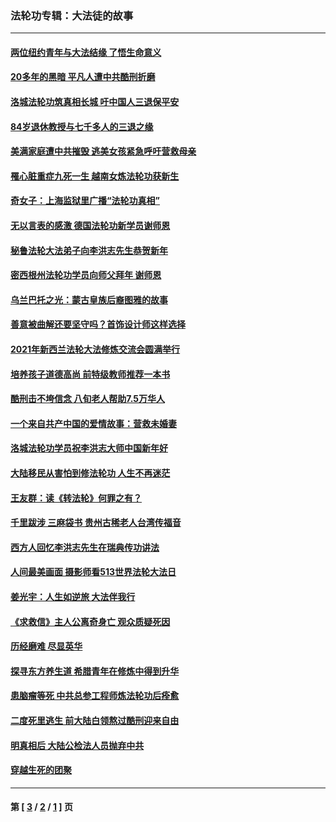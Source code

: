 ### 法轮功专辑：大法徒的故事
---
#### [两位纽约青年与大法结缘 了悟生命意义](../../pages/nf1147481/n14002785.md?08170430) 
#### [20多年的黑暗 平凡人遭中共酷刑折磨](../../pages/nf1147481/n13997976.md?08170430) 
#### [洛城法轮功筑真相长城 吁中国人三退保平安](../../pages/nf1147481/n13892471.md?08170430) 
#### [84岁退休教授与七千多人的三退之缘](../../pages/nf1147481/n13796650.md?08170430) 
#### [美满家庭遭中共摧毁 逃美女孩紧急呼吁营救母亲](../../pages/nf1147481/n13792859.md?08170430) 
#### [罹心脏重症九死一生 越南女炼法轮功获新生](../../pages/nf1147481/n13732766.md?08170430) 
#### [奇女子：上海监狱里广播“法轮功真相”](../../pages/nf1147481/n13726443.md?08170430) 
#### [无以言表的感激 德国法轮功新学员谢师恩](../../pages/nf1147481/n13543790.md?08170430) 
#### [秘鲁法轮大法弟子向李洪志先生恭贺新年](../../pages/nf1147481/n13540182.md?08170430) 
#### [密西根州法轮功学员向师父拜年 谢师恩](../../pages/nf1147481/n13538183.md?08170430) 
#### [乌兰巴托之光：蒙古皇族后裔图雅的故事](../../pages/nf1147481/n13155759.md?08170430) 
#### [善意被曲解还要坚守吗？首饰设计师这样选择](../../pages/nf1147481/n13077575.md?08170430) 
#### [2021年新西兰法轮大法修炼交流会圆满举行](../../pages/nf1147481/n13033149.md?08170430) 
#### [培养孩子道德高尚 前特级教师推荐一本书](../../pages/nf1147481/n12938640.md?08170430) 
#### [酷刑击不垮信念 八旬老人帮助7.5万华人](../../pages/nf1147481/n12880712.md?08170430) 
#### [一个来自共产中国的爱情故事：营救未婚妻](../../pages/nf1147481/n12778386.md?08170430) 
#### [洛城法轮功学员祝李洪志大师中国新年好](../../pages/nf1147481/n12724685.md?08170430) 
#### [大陆移民从害怕到修法轮功 人生不再迷茫](../../pages/nf1147481/n12414325.md?08170430) 
#### [王友群：读《转法轮》何罪之有？](../../pages/nf1147481/n12408647.md?08170430) 
#### [千里跋涉 三麻袋书 贵州古稀老人台湾传福音](../../pages/nf1147481/n12198750.md?08170430) 
#### [西方人回忆李洪志先生在瑞典传功讲法](../../pages/nf1147481/n12099607.md?08170430) 
#### [人间最美画面 摄影师看513世界法轮大法日](../../pages/nf1147481/n12094118.md?08170430) 
#### [姜光宇：人生如逆旅 大法伴我行](../../pages/nf1147481/n12088664.md?08170430) 
#### [《求救信》主人公离奇身亡 观众质疑死因](../../pages/nf1147481/n11845215.md?08170430) 
#### [历经磨难 尽显英华](../../pages/nf1147481/n11723297.md?08170430) 
#### [探寻东方养生道 希腊青年在修炼中得到升华](../../pages/nf1147481/n11494502.md?08170430) 
#### [患脑瘤等死 中共总参工程师炼法轮功后痊愈](../../pages/nf1147481/n11466682.md?08170430) 
#### [二度死里逃生 前大陆白领熬过酷刑迎来自由](../../pages/nf1147481/n11368594.md?08170430) 
#### [明真相后 大陆公检法人员抛弃中共](../../pages/nf1147481/n11358618.md?08170430) 
#### [穿越生死的团聚](../../pages/nf1147481/n11258922.md?08170430) 

---
#### 第 [ [3](./3.md?08170430) / [2](./2.md?08170430) / [1](./1.md?08170430) ] 页
